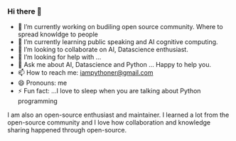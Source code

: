 ### Hi there 👋

- 🔭 I’m currently working on budiling open source community. Where to spread knowldge to people 
- 🌱 I’m currently learning public speaking and AI cognitive computing. 
- 👯 I’m looking to collaborate on AI, Datascience enthusiast.  
- 🤔 I’m looking for help with ...
- 💬 Ask me about AI, Datascience and Python ... Happy to help you.
- 📫 How to reach me: iampythoner@gmail.com
- 😄 Pronouns: me
- ⚡ Fun fact: ...I love to sleep when you are talking about Python programming 

I am also an open-source enthusiast and maintainer. I learned a lot from the open-source community and I love how collaboration and knowledge sharing happened through open-source.
